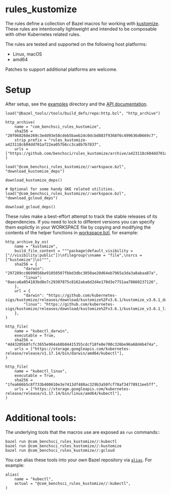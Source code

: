 # rules_kustomize

The rules define a collection of Bazel macros for working with
[kustomize](https://kustomize.io/).  These rules are intentionally lightweight
and intended to be composable with other Kubernetes related rules.

The rules are tested and supported on the following host platforms:

* Linux, macOS
* amd64

Patches to support additional platforms are welcome.

# Setup

After setup, see the [examples](./examples/) directory and the [API documentation](./docs/defs.md).

```bzl
load("@bazel_tools//tools/build_defs/repo:http.bzl", "http_archive")

http_archive(
    name = "com_benchsci_rules_kustomize",
    sha256 = "20f068268e269c3edd93e58cdeb5baeb24c0dcbd883f9368f6c499636d0669c7",
    strip_prefix = "rules_kustomize-a423118c604dd701af22ea057b6cc3ca8b7b7837",
    urls = ["https://github.com/benchsci/rules_kustomize/archive/a423118c604dd701af22ea057b6cc3ca8b7b7837.zip"],
)

load("@com_benchsci_rules_kustomize//:workspace.bzl", "download_kustomize_deps")

download_kustomize_deps()

# Optional for some handy GKE related utilities.
load("@com_benchsci_rules_kustomize//:workspace.bzl", "download_gcloud_deps")

download_gcloud_deps()
```

These rules make a best-effort attempt to track the stable releases of its
dependencies.  If you need to lock to different versions you can specify them
explictly in your WORKSPACE file by copying and modifying the contents of the
helper functions in [workspace.bzl](./workspace.bzl), for example:

```bzl
http_archive_by_os(
    name = "kustomize",
    build_file_content = """package(default_visibility = ["//visibility:public"])\nfilegroup(\nname = "file",\nsrcs = ["kustomize"]\n)""",
    sha256 = {
        "darwin": "297289cc0699056be91050507fbbd3dbc3050ae20d64eb7965a3da3a8abaa87a",
        "linux": "0aeca6a054183bd8e7c29307875c8162aba6d2d4e170d3e7751aa78660237126",
    },
    url = {
        "darwin": "https://github.com/kubernetes-sigs/kustomize/releases/download/kustomize%2Fv3.6.1/kustomize_v3.6.1_darwin_amd64.tar.gz",
        "linux": "https://github.com/kubernetes-sigs/kustomize/releases/download/kustomize%2Fv3.6.1/kustomize_v3.6.1_linux_amd64.tar.gz",
    },
)

http_file(
    name = "kubectl_darwin",
    executable = True,
    sha256 = "4d43205b0fcfc3655e964ab8b84415355cdcf18fe0e700c326be96a68d4b474a",
    urls = ["https://storage.googleapis.com/kubernetes-release/release/v1.17.14/bin/darwin/amd64/kubectl"],
)

http_file(
    name = "kubectl_linux",
    executable = True,
    sha256 = "1fea666b5c8f733b400610e3e7413df488ac329b3a50fcf78af34778911ee5ff",
    urls = ["https://storage.googleapis.com/kubernetes-release/release/v1.17.14/bin/linux/amd64/kubectl"],
)
```

# Additional tools:

The underlying tools that the macros use are exposed as `run` commands::

    bazel run @com_benchsci_rules_kustomize//:kubectl
    bazel run @com_benchsci_rules_kustomize//:kustomize
    bazel run @com_benchsci_rules_kustomize//:gcloud

You can alias these tools into your own Bazel repository via
[`alias`](https://docs.bazel.build/versions/master/be/general.html#alias).  For
example:

    alias(
        name = "kubectl",
        actual = "@com_benchsci_rules_kustomize//:kubectl",
    )
